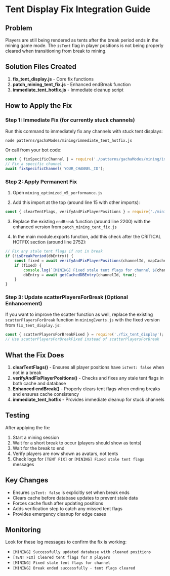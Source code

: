 # Tent Display Fix Integration Guide

## Problem
Players are still being rendered as tents after the break period ends in the mining game mode. The `isTent` flag in player positions is not being properly cleared when transitioning from break to mining.

## Solution Files Created

1. **fix_tent_display.js** - Core fix functions
2. **patch_mining_tent_fix.js** - Enhanced endBreak function
3. **immediate_tent_hotfix.js** - Immediate cleanup script

## How to Apply the Fix

### Step 1: Immediate Fix (for currently stuck channels)
Run this command to immediately fix any channels with stuck tent displays:
```bash
node patterns/gachaModes/mining/immediate_tent_hotfix.js
```

Or call from your bot code:
```javascript
const { fixSpecificChannel } = require('./patterns/gachaModes/mining/immediate_tent_hotfix');
// Fix a specific channel
await fixSpecificChannel('YOUR_CHANNEL_ID');
```

### Step 2: Apply Permanent Fix

1. Open `mining_optimized_v5_performance.js`

2. Add this import at the top (around line 15 with other imports):
```javascript
const { clearTentFlags, verifyAndFixPlayerPositions } = require('./mining/fix_tent_display');
```

3. Replace the existing `endBreak` function (around line 2200) with the enhanced version from `patch_mining_tent_fix.js`

4. In the main module.exports function, add this check after the CRITICAL HOTFIX section (around line 2752):
```javascript
// Fix any stale tent flags if not in break
if (!isBreakPeriod(dbEntry)) {
    const fixed = await verifyAndFixPlayerPositions(channelId, mapCacheSystem, gachaVC);
    if (fixed) {
        console.log(`[MINING] Fixed stale tent flags for channel ${channelId}`);
        dbEntry = await getCachedDBEntry(channelId, true);
    }
}
```

### Step 3: Update scatterPlayersForBreak (Optional Enhancement)

If you want to improve the scatter function as well, replace the existing `scatterPlayersForBreak` function in `miningEvents.js` with the fixed version from `fix_tent_display.js`:

```javascript
const { scatterPlayersForBreakFixed } = require('./fix_tent_display');
// Use scatterPlayersForBreakFixed instead of scatterPlayersForBreak
```

## What the Fix Does

1. **clearTentFlags()** - Ensures all player positions have `isTent: false` when not in a break
2. **verifyAndFixPlayerPositions()** - Checks and fixes any stale tent flags in both cache and database
3. **Enhanced endBreak()** - Properly clears tent flags when ending breaks and ensures cache consistency
4. **immediate_tent_hotfix** - Provides immediate cleanup for stuck channels

## Testing

After applying the fix:
1. Start a mining session
2. Wait for a short break to occur (players should show as tents)
3. Wait for the break to end
4. Verify players are now shown as avatars, not tents
5. Check logs for `[TENT FIX]` or `[MINING] Fixed stale tent flags` messages

## Key Changes

- Ensures `isTent: false` is explicitly set when break ends
- Clears cache before database updates to prevent stale data
- Forces cache flush after updating positions
- Adds verification step to catch any missed tent flags
- Provides emergency cleanup for edge cases

## Monitoring

Look for these log messages to confirm the fix is working:
- `[MINING] Successfully updated database with cleaned positions`
- `[TENT FIX] Cleared tent flags for X players`
- `[MINING] Fixed stale tent flags for channel`
- `[MINING] Break ended successfully - tent flags cleared`
